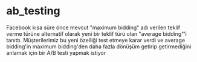 # ab_testing
Facebook kısa süre önce mevcut "maximum bidding" adı verilen  teklif verme türüne alternatif olarak yeni bir teklif türü olan  "average bidding"’i tanıttı.  Müşterilerimiz bu yeni özelliği test  etmeye karar verdi ve average bidding'in maximum bidding'den daha fazla dönüşüm getirip getirmediğini anlamak için bir A/B  testi yapmak istiyor
